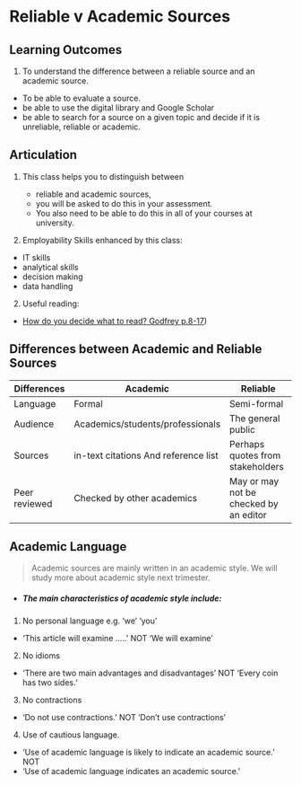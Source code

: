 # Reliable v Academic Sources

## Learning Outcomes
1. To understand the difference between a reliable source and an academic source.
- To be able to evaluate a source.
- be able to use the digital library and Google Scholar
- be able to search for a source on a given topic and decide if it is unreliable, reliable or academic. 
## Articulation
1. This class helps you to distinguish between
    - reliable and academic sources,
    - you will be asked to do this in your assessment.
    - You also need to be able to do this in all of your courses at university.

1. Employability Skills enhanced by this class: 
- IT skills
- analytical skills
- decision making 
- data handling
2. Useful reading: 
- [How do you decide what to read? Godfrey p.8-17](/week3academicsources/materials/KortextReading.pdf))


## Differences between Academic and Reliable Sources


|Differences|Academic|Reliable|
|-----------|--------|--------|
|Language|Formal|Semi-formal|
|Audience|Academics/students/professionals|The general public| 
|Sources|in-text citations And reference list|Perhaps quotes from stakeholders|
|Peer reviewed|Checked by other academics|May or may not be checked by an editor|



## Academic Language



>Academic sources are mainly written in an academic style. We will study more about academic style next trimester. 

- ##### The main characteristics of academic style include:

1. No personal language e.g. ‘we’ ‘you’
- ‘This article will examine …..’ NOT ‘We will examine’ 
2. No idioms 
- ‘There are two main advantages and disadvantages’ NOT ‘Every coin has two sides.’
3. No contractions
- ‘Do not use contractions.’ NOT ‘Don’t use contractions’
4. Use of cautious language.
- ‘Use of academic language is likely to indicate an academic source.’ NOT 
- ‘Use of academic language indicates an academic source.’ 


